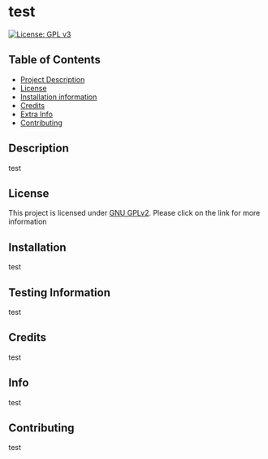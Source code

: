 # test

  [![License: GPL v3](https://img.shields.io/badge/License-GPLv3-blue.svg)](https://www.gnu.org/licenses/gpl-3.0)

  ## Table of Contents
  - [Project Description](#description)
  - [License](#license)
  - [Installation information](#Installation)  
  - [Credits](#Credits)
  - [Extra Info](#Info)
  - [Contributing](#Contributing)

  ## Description
  test

  ## License

  This project is licensed under [GNU GPLv2](https://www.gnu.org/licenses/gpl-3.0).
  Please click on the link for more information
    

  ## Installation
  test

  ## Testing Information
  test

  ## Credits
  test

  ## Info
  test

  ## Contributing
  test

